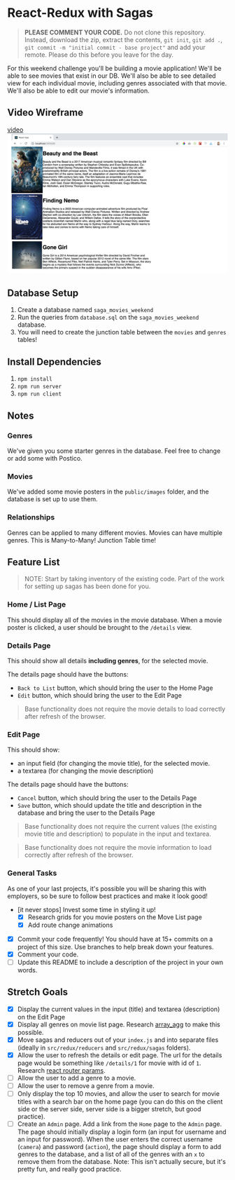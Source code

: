# React-Redux with Sagas

> **PLEASE COMMENT YOUR CODE.** Do not clone this repository. Instead, download the zip, extract the contents, `git init`, `git add .`, `git commit -m "initial commit - base project"` and add your remote. Please do this before you leave for the day.

For this weekend challenge you'll be building a movie application!
We'll be able to see movies that exist in our DB. We'll also be able to see detailed view for each individual movie, including genres associated with that movie. We'll also be able to edit our movie's information.

## Video Wireframe

[video ![Home Wireframe](/wireframes/home-wireframe.png)](https://vimeo.com/343530927)

## Database Setup

1. Create a database named `saga_movies_weekend`
2. Run the queries from `database.sql` on the `saga_movies_weekend` database.
3. You will need to create the junction table between the `movies` and `genres` tables!

## Install Dependencies

1. `npm install`
2. `npm run server`
3. `npm run client`

## Notes

### Genres
We've given you some starter genres in the database. Feel free to change or add some with Postico.
 
### Movies
We've added some movie posters in the `public/images` folder, and the database is set up to use them.

### Relationships
Genres can be applied to many different movies. Movies can have multiple genres. This is Many-to-Many! Junction Table time!

## Feature List

> NOTE: Start by taking inventory of the existing code. Part of the work for setting up sagas has been done for you.

### Home / List Page

This should display all of the movies in the movie database. When a movie poster is clicked, a user should be brought to the `/details` view.

### Details Page

This should show all details **including genres**, for the selected movie.

The details page should have the buttons:

- `Back to List` button, which should bring the user to the Home Page
- `Edit` button, which should bring the user to the Edit Page

> Base functionality does not require the movie details to load correctly after refresh of the browser.

### Edit Page

This should show:

- an input field (for changing the movie title), for the selected movie.
- a textarea (for changing the movie description)

The details page should have the buttons:

- `Cancel` button, which should bring the user to the Details Page
- `Save` button, which should update the title and description in the database and bring the user to the Details Page

> Base functionality does not require the current values (the existing movie title and description) to populate in the input and textarea.

> Base functionality does not require the movie information to load correctly after refresh of the browser.

### General Tasks

As one of your last projects, it's possible you will be sharing this with employers, so be sure to follow best practices and make it look good!

- [it never stops] Invest some time in styling it up!
    - [x] Research grids for you movie posters on the Move List page
    - [x] Add route change animations
- [x] Commit your code frequently! You should have at 15+ commits on a project of this size. Use branches to help break down your features.
- [x] Comment your code.
- [ ] Update this README to include a description of the project in your own words.

## Stretch Goals

- [x] Display the current values in the input (title) and textarea (description) on the Edit Page
- [x] Display all genres on movie list page. Research [array_agg](https://stackoverflow.com/questions/43458174/how-to-save-and-return-javascript-object-with-subarray-in-normalized-sql) to make this possible.
- [x] Move sagas and reducers out of your `index.js` and into separate files (ideally in `src/redux/reducers` and `src/redux/sagas` folders).
- [x] Allow the user to refresh the details or edit page. The url for the details page would be something like `/details/1` for movie with id of `1`. Research [react router params](https://reacttraining.com/react-router/web/example/url-params).
- [ ] Allow the user to add a genre to a movie.
- [ ] Allow the user to remove a genre from a movie.
- [ ] Only display the top 10 movies, and allow the user to search for movie titles with a search bar on the home page (you can do this on the client side or the server side, server side is a bigger stretch, but good practice).
- [ ] Create an `Admin` page. Add a link from the `Home` page to the `Admin` page. The page should initially display a login form (an input for username and an input for password). When the user enters the correct username (`camera`) and password (`action`), the page should display a form to add genres to the database, and a list of all of the genres with an `x` to remove them from the database. Note: This isn't actually secure, but it's pretty fun, and really good practice.
